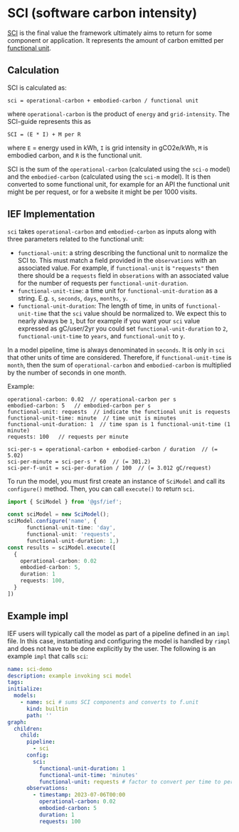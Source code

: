 # SCI (software carbon intensity)

[SCI](https://sci-guide.greensoftware.foundation/) is the final value the framework ultimately aims to return for some component or application. It represents the amount of carbon emitted per [functional unit](https://sci-guide.greensoftware.foundation/R/).

## Calculation

SCI is calculated as:

```
sci = operational-carbon + embodied-carbon / functional unit
```

where `operational-carbon` is the product of `energy` and `grid-intensity`. The SCI-guide represents this as

```
SCI = (E * I) + M per R
```

where `E` = energy used in kWh, `I` is grid intensity in gCO2e/kWh, `M` is embodied carbon, and `R` is the functional unit.

SCI is the sum of the `operational-carbon` (calculated using the `sci-o` model) and the `embodied-carbon` (calculated using the `sci-m` model). It is then converted to some functional unit, for example for an API the functional unit might be per request, or for a website it might be per 1000 visits. 

## IEF Implementation

`sci` takes `operational-carbon` and `embodied-carbon` as inputs along with three parameters related to the functional unit: 

- `functional-unit`: a string describing the functional unit to normalize the SCI to. This must match a field provided in the `observations` with an associated value. For example, if `functional-unit` is `"requests"` then there should be a `requests` field in `obserations` with an associated value for the number of requests per `functional-unit-duration`.
- `functional-unit-time`: a time unit for `functional-unit-duration` as a string. E.g. `s`, `seconds`, `days`, `months`, `y`.
- `functional-unit-duration`: The length of time, in units of `functional-unit-time` that the `sci` value should be normalized to. We expect this to nearly always be `1`, but for example if you want your `sci` value expressed as gC/user/2yr you could set `functional-unit-duration` to `2`, `functional-unit-time` to `years`, and `functional-unit` to `y`.

In a model pipeline, time is always denominated in `seconds`. It is only in `sci` that other units of time are considered. Therefore, if `functional-unit-time` is `month`, then the sum of `operational-carbon` and `embodied-carbon` is multiplied by the number of seconds in one month.

Example:

```
operational-carbon: 0.02  // operational-carbon per s
embodied-carbon: 5   // embodied-carbon per s
functional-unit: requests  // indicate the functional unit is requests
functional-unit-time: minute  // time unit is minutes
functional-unit-duration: 1  // time span is 1 functional-unit-time (1 minute)
requests: 100   // requests per minute

sci-per-s = operational-carbon + embodied-carbon / duration  // (= 5.02)
sci-per-minute = sci-per-s * 60  // (= 301.2)
sci-per-f-unit = sci-per-duration / 100  // (= 3.012 gC/request)
```

To run the model, you must first create an instance of `SciModel` and call its `configure()` method. Then, you can call `execute()` to return `sci`.

```typescript
import { SciModel } from '@gsf/ief';

const sciModel = new SciModel();
sciModel.configure('name', {
      functional-unit-time: 'day',
      functional-unit: 'requests',
      functional-unit-duration: 1,)
const results = sciModel.execute([
  {
    operational-carbon: 0.02
    embodied-carbon: 5,
    duration: 1
    requests: 100,
  }
])
```

## Example impl

IEF users will typically call the model as part of a pipeline defined in an `impl` file. In this case, instantiating and configuring the model is handled by `rimpl` and does not have to be done explicitly by the user. The following is an example `impl` that calls `sci`:

```yaml
name: sci-demo
description: example invoking sci model
tags:
initialize:
  models:
    - name: sci # sums SCI components and converts to f.unit
      kind: builtin
      path: ''
graph:
  children:
    child:
      pipeline:
        - sci
      config:
        sci:
          functional-unit-duration: 1 
          functional-unit-time: 'minutes'
          functional-unit: requests # factor to convert per time to per f.unit
      observations:
        - timestamp: 2023-07-06T00:00
          operational-carbon: 0.02
          embodied-carbon: 5
          duration: 1
          requests: 100
```